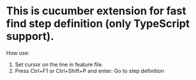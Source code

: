 # This is cucumber extension for fast find step definition (only TypeScript support).
How use:
1. Set cursor on the line in feature file.
2. Press Ctrl+F1 or Ctrl+Shift+P and enter: Go to step definition 
